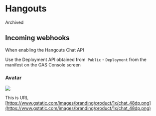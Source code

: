 # Hangouts

Archived

## Incoming webhooks

When enabling the Hangouts Chat API

Use the Deployment API obtained from` Public` - `Deployment` from the manifest on the GAS Console screen

### Avatar

![](https://www.gstatic.com/images/branding/product/1x/chat_48dp.png)

This is URL [https://www.gstatic.com/images/branding/product/1x/chat_48dp.png](https://www.gstatic.com/images/branding/product/1x/chat_48dp.png)
